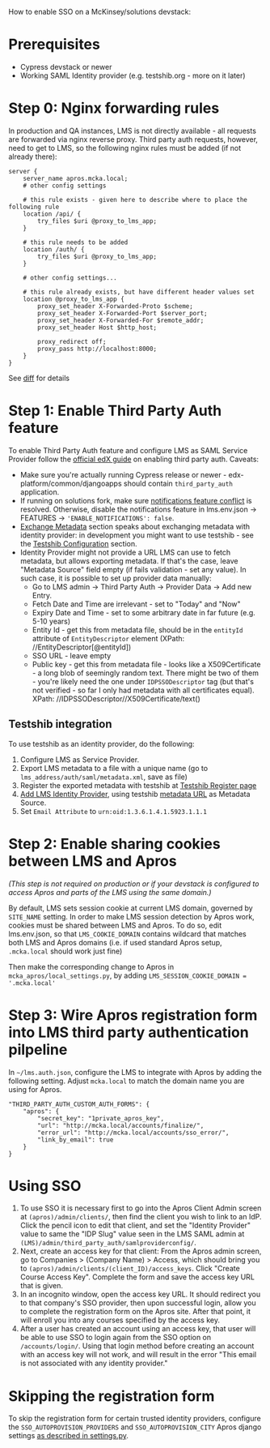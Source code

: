 How to enable SSO on a McKinsey/solutions devstack:

# Prerequisites

* Cypress devstack or newer
* Working SAML Identity provider (e.g. testshib.org - more on it later)

# Step 0: Nginx forwarding rules

In production and QA instances, LMS is not directly available - all requests are forwarded via nginx reverse proxy.
Third party auth requests, however, need to get to LMS, so the following nginx rules must be added (if not already
there):

```
server {
    server_name apros.mcka.local;
    # other config settings

    # this rule exists - given here to describe where to place the following rule
    location /api/ {
        try_files $uri @proxy_to_lms_app;
    }

    # this rule needs to be added
    location /auth/ {
        try_files $uri @proxy_to_lms_app;
    }

    # other config settings...

    # this rule already exists, but have different header values set
    location @proxy_to_lms_app {
        proxy_set_header X-Forwarded-Proto $scheme;
        proxy_set_header X-Forwarded-Port $server_port;
        proxy_set_header X-Forwarded-For $remote_addr;
        proxy_set_header Host $http_host;

        proxy_redirect off;
        proxy_pass http://localhost:8000;
    }
}
```

See [diff][mcka-nginx-docs-diff] for details

[mcka-nginx-docs-diff]: https://github.com/mckinseyacademy/mcka_apros/pull/1189/files#diff-5aec1846a9816293ba7fc9aef3a46686R55

# Step 1: Enable Third Party Auth feature

To enable Third Party Auth feature and configure LMS as SAML Service Provider follow the [official edX guide][tpa-docs]
on enabling third party auth. Caveats:

* Make sure you're actually running Cypress release or newer - edx-platform/common/djangoapps should contain
   `third_party_auth` application.
* If running on solutions fork, make sure [notifications feature conflict][notifications-conflict] is resolved.
  Otherwise, disable the notifications feature in lms.env.json -> FEATURES -> `'ENABLE_NOTIFICATIONS': false`.
* [Exchange Metadata][metadata-exchange] section speaks about exchanging metadata with identity provider: in
  development you might want to use testshib - see the [Testshib Configuration][testshib-configuration] section.
* Identity Provider might not provide a URL LMS can use to fetch metadata, but allows exporting metadata. If that's
  the case, leave "Metadata Source" field empty (if fails validation - set any value). In such case, it is possible to
  set up provider data manually:
  * Go to LMS admin -> Third Party Auth -> Provider Data -> Add new Entry.
  * Fetch Date and Time are irrelevant - set to "Today" and "Now"
  * Expiry Date and Time - set to some arbitrary date in far future (e.g. 5-10 years)
  * Entity Id - get this from metadata file, should be in the `entityId` attribute of `EntityDescriptor` element
    (XPath: //EntityDescriptor[@entityId])
  * SSO URL - leave empty
  * Public key - get this from metadata file - looks like a X509Certificate - a long blob of seemingly random text.
    There might be two of them - you're likely need the one under `IDPSSODescriptor` tag (but that's not verified - so
    far I only had metadata with all certificates equal). XPath: //IDPSSODescriptor//X509Certificate/text()

[tpa-docs]: http://edx.readthedocs.org/projects/edx-installing-configuring-and-running/en/named-release-cypress/configuration/tpa/index.html
[notifications-conflict]: https://openedx.atlassian.net/browse/YONK-148
[metadata-exchange]: http://edx.readthedocs.org/projects/edx-installing-configuring-and-running/en/named-release-cypress/configuration/tpa/tpa_SAML_IdP.html#exchange-metadata
[testshib-configuration]: #testshib-configuration

## Testshib integration

To use testshib as an identity provider, do the following:

1. Configure LMS as Service Provider.
2. Export LMS metadata to a file with a unique name (go to `lms_address/auth/saml/metadata.xml`, save as file)
3. Register the exported metadata with testshib at [Testshib Register page][testshib-register]
4. [Add LMS Identity Provider][lms-add-idp], using testshib [metadata URL][testshib-metadata] as Metadata Source.
5. Set `Email Attribute` to `urn:oid:1.3.6.1.4.1.5923.1.1.1`


[testshib-register]: https://www.testshib.org/register.html
[lms-add-idp]: http://edx.readthedocs.org/projects/edx-installing-configuring-and-running/en/named-release-cypress/configuration/tpa/tpa_SAML_IdP.html#add-and-enable-a-saml-identity-provider
[testshib-metadata]: https://www.testshib.org/metadata/testshib-providers.xml

# Step 2: Enable sharing cookies between LMS and Apros

*(This step is not required on production or if your devstack is configured to access Apros and parts of the LMS using the same domain.)*

By default, LMS sets session cookie at current LMS domain, governed by `SITE_NAME` setting. In order to make LMS session
detection by Apros work, cookies must be shared between LMS and Apros. To do so, edit lms.env.json, so that
`LMS_COOKIE_DOMAIN` contains wildcard that matches both LMS and Apros domains (i.e. if used standard Apros setup,
`.mcka.local` should work just fine)

Then make the corresponding change to Apros in `mcka_apros/local_settings.py`, by adding `LMS_SESSION_COOKIE_DOMAIN = '.mcka.local'`

# Step 3: Wire Apros registration form into LMS third party authentication pilpeline

In `~/lms.auth.json`, configure the LMS to integrate with Apros by adding the following setting. Adjust `mcka.local` to match the domain name you are using for Apros.

```
"THIRD_PARTY_AUTH_CUSTOM_AUTH_FORMS": {
    "apros": {
        "secret_key": "1private_apros_key",
        "url": "http://mcka.local/accounts/finalize/",
        "error_url": "http://mcka.local/accounts/sso_error/",
        "link_by_email": true
    }
}
```


# Using SSO

1. To use SSO it is necessary first to go into the Apros Client Admin screen at `(apros)/admin/clients/`, then find the client you wish to link to an IdP. Click the pencil icon to edit that client, and set the "Identity Provider" value to same the "IDP Slug" value seen in the LMS SAML admin at `(LMS)/admin/third_party_auth/samlproviderconfig/`.
1. Next, create an access key for that client: From the Apros admin screen, go to Companies > (Company Name) > Access, which should bring you to `(apros)/admin/clients/(client_ID)/access_keys`. Click "Create Course Access Key". Complete the form and save the access key URL that is given.
1. In an incognito window, open the access key URL. It should redirect you to that company's SSO provider, then upon successful login, allow you to complete the registration form on the Apros site. After that point, it will enroll you into any courses specified by the access key.
1. After a user has created an account using an access key, that user will be able to use SSO to login again from the SSO option on `/accounts/login/`. Using that login method before creating an account with an access key will not work, and will result in the error "This email is not associated with any identity provider."

# Skipping the registration form

To skip the registration form for certain trusted identity providers, configure the `SSO_AUTOPROVISION_PROVIDERS` and `SSO_AUTOPROVISION_CITY` Apros django settings [as described in settings.py](https://github.com/mckinseyacademy/mcka_apros/blob/8eb09f6510c12b1d90d1c470de4bd2c04f5c0117/mcka_apros/settings.py#L206-L214).

